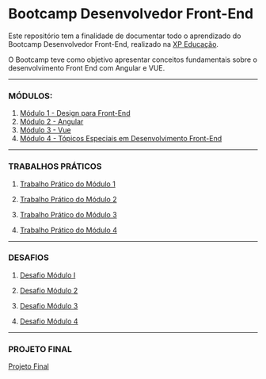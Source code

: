 # Bootcamp Desenvolvedor Front-End
Este repositório tem a finalidade de documentar todo o aprendizado do Bootcamp Desenvolvedor Front-End, realizado na [XP Educação](https://www.xpeducacao.com.br/).

O Bootcamp teve como objetivo apresentar conceitos fundamentais sobre o desenvolvimento Front End com Angular e VUE.

---

### MÓDULOS:

1. [Módulo 1 - Design para Front-End](modulos/modulo-1)
2. [Módulo 2 - Angular](modulos/modulo-2)
3. [Módulo 3 - Vue](modulos/modulo-3)
4. [Módulo 4 - Tópicos Especiais em Desenvolvimento Front-End](modulos/modulo-4)

---

### TRABALHOS PRÁTICOS

1. [Trabalho Prático do Módulo 1](modulos\modulo-1\trabalho-pratico)

2. [Trabalho Prático do Módulo 2](modulos/modulo-2/trabalho-pratico)

3. [Trabalho Prático do Módulo 3](modulos\modulo-3\trabalho-pratico)

4. [Trabalho Prático do Módulo 4](modulos\modulo-4\trabalho-pratico)

---

### DESAFIOS

1. [Desafio Módulo I]()

2. [Desafio Módulo 2]()

3. [Desafio Módulo 3]()
4. [Desafio Módulo 4]()

---

### PROJETO FINAL

[Projeto Final]()
